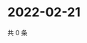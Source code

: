 # 2022-02-21

共 0 条

<!-- BEGIN WEIBO -->
<!-- 最后更新时间 Mon Feb 21 2022 08:20:09 GMT+0800 (China Standard Time) -->

<!-- END WEIBO -->
